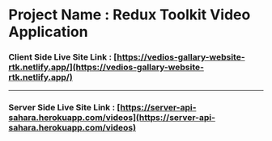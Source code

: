 # Project Name : Redux Toolkit Video Application

### Client Side Live Site Link : [https://vedios-gallary-website-rtk.netlify.app/](https://vedios-gallary-website-rtk.netlify.app/)

---

### Server Side Live Site Link : [https://server-api-sahara.herokuapp.com/videos](https://server-api-sahara.herokuapp.com/videos)



